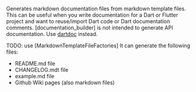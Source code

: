 [//]: # (This file was generated from: doc/templates/01-Documentation-Builder.mdt using the documentation_builder package on: 2021-09-01 12:34:08.362866.)
<a id='lib-builders-documentation-builder-dart-documentationbuilder'></a>Generates markdown documentation files from markdown template files.
This can be useful when you write documentation for a Dart or Flutter project and want to reuse/import Dart code or Dart documentation comments.
[documentation_builder] is not intended to generate API documentation. Use [dartdoc](https://dart.dev/tools/dartdoc) instead.

TODO: use [MarkdownTemplateFileFactories]
It can generate the following files:
- README.md file
- CHANGELOG.mdt file
- example.md file
- Github Wiki pages (also markdown files)
